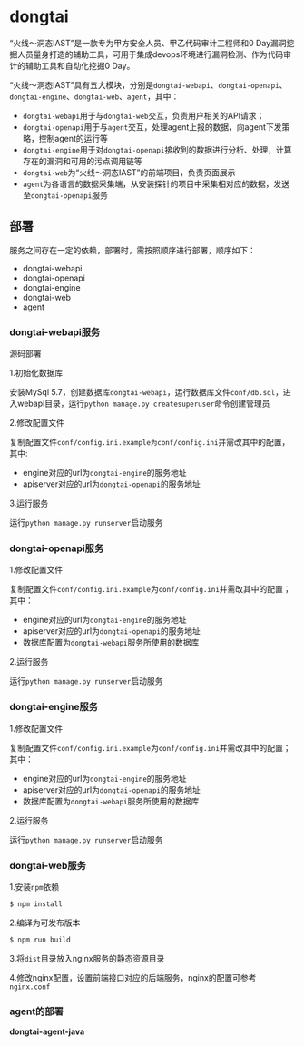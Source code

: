 # dongtai

“火线～洞态IAST”是一款专为甲方安全人员、甲乙代码审计工程师和0 Day漏洞挖掘人员量身打造的辅助工具，可用于集成devops环境进行漏洞检测、作为代码审计的辅助工具和自动化挖掘0 Day。

“火线～洞态IAST”具有五大模块，分别是`dongtai-webapi`、`dongtai-openapi`、`dongtai-engine`、`dongtai-web`、`agent`，其中：
- `dongtai-webapi`用于与`dongtai-web`交互，负责用户相关的API请求；
- `dongtai-openapi`用于与`agent`交互，处理agent上报的数据，向agent下发策略，控制agent的运行等
- `dongtai-engine`用于对`dongtai-openapi`接收到的数据进行分析、处理，计算存在的漏洞和可用的污点调用链等
- `dongtai-web`为“火线～洞态IAST”的前端项目，负责页面展示
- `agent`为各语言的数据采集端，从安装探针的项目中采集相对应的数据，发送至`dongtai-openapi`服务


## 部署
服务之间存在一定的依赖，部署时，需按照顺序进行部署，顺序如下：
- dongtai-webapi
- dongtai-openapi
- dongtai-engine
- dongtai-web
- agent

### dongtai-webapi服务

源码部署

1.初始化数据库

安装MySql 5.7，创建数据库`dongtai-webapi`，运行数据库文件`conf/db.sql`，进入webapi目录，运行`python manage.py createsuperuser`命令创建管理员

2.修改配置文件

复制配置文件`conf/config.ini.example为conf/config.ini`并需改其中的配置，其中:
- engine对应的url为`dongtai-engine`的服务地址
- apiserver对应的url为`dongtai-openapi`的服务地址

3.运行服务

运行`python manage.py runserver`启动服务

### dongtai-openapi服务

1.修改配置文件

复制配置文件`conf/config.ini.example`为`conf/config.ini`并需改其中的配置；其中：

- engine对应的url为`dongtai-engine`的服务地址
- apiserver对应的url为`dongtai-openapi`的服务地址
- 数据库配置为`dongtai-webapi`服务所使用的数据库

2.运行服务

运行`python manage.py runserver`启动服务

### dongtai-engine服务
1.修改配置文件

复制配置文件`conf/config.ini.example`为`conf/config.ini`并需改其中的配置；其中：

- engine对应的url为`dongtai-engine`的服务地址
- apiserver对应的url为`dongtai-openapi`的服务地址
- 数据库配置为`dongtai-webapi`服务所使用的数据库

2.运行服务

运行`python manage.py runserver`启动服务

### dongtai-web服务
1.安装`npm`依赖
```bash
$ npm install
```

2.编译为可发布版本
```bash
$ npm run build
```

3.将`dist`目录放入nginx服务的静态资源目录

4.修改nginx配置，设置前端接口对应的后端服务，nginx的配置可参考`nginx.conf`

### agent的部署

**dongtai-agent-java**
